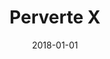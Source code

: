 ---
layout: site
title: "Perverte X"
date: 2018-01-01
categories: [community]
version: 1.4.4
major: 1
minor: 4
patch: 4
slug: perverte-x
link: http://x.prvrt.me/
permalink: /sites/:slug
---